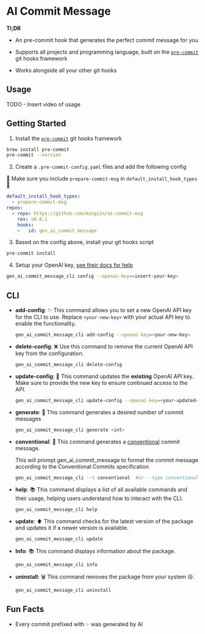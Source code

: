 # AI Commit Message

**Tl;DR**

- An pre-commit hook that generates the perfect commit message for you

- Supports all projects and programming language, built on the [`pre-commit`](https://pre-commit.com/) git hooks framework

- Works alongside all your other git hooks

## Usage

TODO - Insert video of usage

## Getting Started

1. Install the [`pre-commit`](https://pre-commit.com/) git hooks framework

```bash
brew install pre-commit
pre-commit --version 
```

2. Create a `.pre-commit-config.yaml` files and add the following config

🚨 Make sure you include `prepare-commit-msg` in `default_install_hook_types`🚨

```yaml
default_install_hook_types: 
  - prepare-commit-msg
repos:
  - repo: https://github.com/ming1in/ai-commit-msg
    rev: v0.0.1
    hooks:
    -   id: gen_ai_commit_message
```

3. Based on the config above, install your git hooks script

```bash
pre-commit install
```

4. Setup your OpenAI key, [see their docs for help](https://platform.openai.com/docs/quickstart)

```bash
gen_ai_commit_message_cli config --openai-key=<insert-your-key>
```

## CLI

- **add-config**: ✨
  This command allows you to set a new OpenAI API key for the CLI to use. Replace `<your-new-key>` with your actual API key to enable the functionality.

  ```bash
  gen_ai_commit_message_cli add-config --openai-key=<your-new-key>
  ```

- **delete-config**: ❌
  Use this command to remove the current OpenAI API key from the configuration.

  ```bash
  gen_ai_commit_message_cli delete-config
  ```

- **update-config**: 🔄
  This command updates the **existing** OpenAI API key. Make sure to provide the new key to ensure continued access to the API.

  ```bash
  gen_ai_commit_message_cli update-config --openai-key=<your-updated-key>


- **generate**: 🤖
  This command generates a desired number of commit messages

  ```bash
  gen_ai_commit_message_cli generate <int>
  ```

- **conventional**: 📝
  This command generates a [conventional](https://www.conventionalcommits.org/en/v1.0.0/) commit message.
  
  This will prompt gen_ai_commit_message to format the commit message according to the Conventional Commits specification

  ```bash
  gen_ai_commit_message_cli --t conventional  #or --type conventional
  ```

- **help**: 📚
  This command displays a list of all available commands and their usage, helping users understand how to interact with the CLI.

  ```bash
  gen_ai_commit_message_cli help
  ```

- **update**: ⬆️
  This command checks for the latest version of the package and updates it if a newer version is available.
  ```bash
  gen_ai_commit_message_cli update
  ```

- **Info**: 📚
  This command displays information about the package.

  ```bash
  gen_ai_commit_message_cli info
  ```

- **uninstall**: 🗑️
  This command removes the package from your system 😢.

  ```bash
  gen_ai_commit_message_cli uninstall
  ```

## Fun Facts

- Every commit prefixed with `✨` was generated by AI
